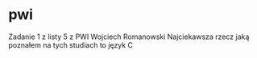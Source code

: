 # pwi
Zadanie 1 z listy 5 z PWI
Wojciech Romanowski
Najciekawsza rzecz jaką poznałem na tych studiach to język C
